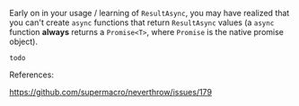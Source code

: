 Early on in your usage / learning of `ResultAsync`, you may have realized that you can't create `async` functions that return `ResultAsync` values (a `async` function **always** returns a `Promise<T>`, where `Promise` is the native promise object).

`todo`

References:

https://github.com/supermacro/neverthrow/issues/179